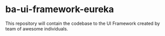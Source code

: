# ba-ui-framework-eureka
This repository will contain the codebase to the UI Framework created by team of awesome individuals.
